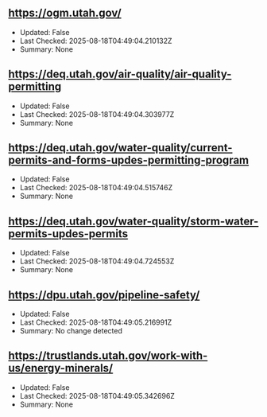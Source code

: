 ## https://ogm.utah.gov/
- Updated: False
- Last Checked: 2025-08-18T04:49:04.210132Z
- Summary: None

## https://deq.utah.gov/air-quality/air-quality-permitting
- Updated: False
- Last Checked: 2025-08-18T04:49:04.303977Z
- Summary: None

## https://deq.utah.gov/water-quality/current-permits-and-forms-updes-permitting-program
- Updated: False
- Last Checked: 2025-08-18T04:49:04.515746Z
- Summary: None

## https://deq.utah.gov/water-quality/storm-water-permits-updes-permits
- Updated: False
- Last Checked: 2025-08-18T04:49:04.724553Z
- Summary: None

## https://dpu.utah.gov/pipeline-safety/
- Updated: False
- Last Checked: 2025-08-18T04:49:05.216991Z
- Summary: No change detected

## https://trustlands.utah.gov/work-with-us/energy-minerals/
- Updated: False
- Last Checked: 2025-08-18T04:49:05.342696Z
- Summary: None

